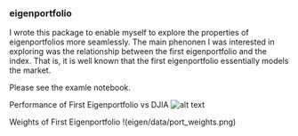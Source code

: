 ### eigenportfolio

I wrote this package to enable myself to explore the properties of eigenportfolios more seamlessly. The main phenonen I was interested in exploring was the relationship between the first eigenportfolio and the index. That is, it is well known that the first eigenportfolio essentially models the market.

Please see the examle notebook.

Performance of First Eigenportfolio vs DJIA
![alt text](./eigen/data/port_performance.png)

Weights of First Eigenportfolio
!(eigen/data/port_weights.png)
